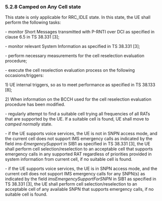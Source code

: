 ### 5.2.8 Camped on Any Cell state

This state is only applicable for RRC_IDLE state. In this state, the UE
shall perform the following tasks:

\- monitor Short Messages transmitted with P-RNTI over DCI as specified
in clause 6.5 in TS 38.331 \[3\];

\- monitor relevant System Information as specified in TS 38.331 \[3\];

\- perform necessary measurements for the cell reselection evaluation
procedure;

\- execute the cell reselection evaluation process on the following
occasions/triggers:

1\) UE internal triggers, so as to meet performance as specified in TS
38.133 \[8\];

2\) When information on the BCCH used for the cell reselection
evaluation procedure has been modified.

\- regularly attempt to find a suitable cell trying all frequencies of
all RATs that are supported by the UE. If a suitable cell is found, UE
shall move to *camped normally* state.

\- if the UE supports voice services, the UE is not in SNPN access mode,
and the current cell does not support IMS emergency calls as indicated
by the field *ims-EmergencySupport* in SIB1 as specified in TS 38.331
\[3\], the UE shall perform cell selection/reselection to an acceptable
cell that supports emergency calls in any supported RAT regardless of
priorities provided in system information from current cell, if no
suitable cell is found.

\- if the UE supports voice services, the UE is in SNPN access mode, and
the current cell does not support IMS emergency calls for any SNPN(s) as
indicated by the field *imsEmergencySupportForSNPN* in SIB1 as specified
in TS 38.331 \[3\], the UE shall perform cell selection/reselection to
an acceptable cell of any available SNPN that supports emergency calls,
if no suitable cell is found.